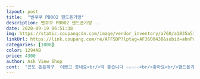 ```yaml
---
layout: post 
title:  "벤쿠쿠 PB002 핸드폰가방" 
description: 벤쿠쿠 PB002 핸드폰가방 ..
date: 2020-09-19 06:51:38 
img: https://static.coupangcdn.com/image/vendor_inventory/a760/a1835a5375818a655040981b5e9dd815c9f990d17ff400ea57c397eb4b22.jpg 
linkUrl: https://link.coupang.com/re/AFFSDP?lptag=AF3600438&subid=ahnPublicAsk&pageKey=1793278870&itemId=3065127632&vendorItemId=71146572883&traceid=V0-113-82aecc61bd2756e5 
categories: [1008] 
color: 1294AB 
price: 4300 
author: Ask View Shop 
cont:  "끈도 뜬뜬하구  이쁘고 종네요<br/>딱 좋습니다 ☆☆☆☆☆<br/>좋아요<br/>핸드폰과 간단한 소지품을 보관하기에<br/>" 
---
```

